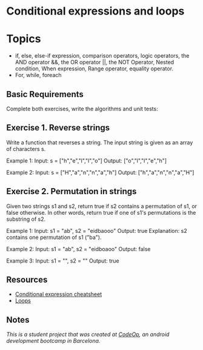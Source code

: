 # Conditional expressions and loops

# Topics
- if, else, else-if expression, comparison operators, logic operators, the AND operator &&, the OR operator ||, the NOT Operator, Nested condition, When expression, Range operator, equality operator.
- For, while, foreach

## Basic Requirements
Complete both exercises, write the algorithms and unit tests:

## Exercise 1. Reverse strings
Write a function that reverses a string. The input string is given as an array of characters s.

  Example 1:
  Input: s = ["h","e","l","l","o"]
  Output: ["o","l","l","e","h"]

  Example 2:
  Input: s = ["H","a","n","n","a","h"]
  Output: ["h","a","n","n","a","H"]

## Exercise 2. Permutation in strings
Given two strings s1 and s2, return true if s2 contains a permutation of s1, or false otherwise.
In other words, return true if one of s1's permutations is the substring of s2.

  Example 1:
  Input: s1 = "ab", s2 = "eidbaooo"
  Output: true
  Explanation: s2 contains one permutation of s1 ("ba").

  Example 2:
  Input: s1 = "ab", s2 = "eidboaoo"
  Output: false

  Example 3:
  Input: s1 = "", s2 = ""
  Output: true

## Resources

- [Conditional expression cheatsheet](https://www.codecademy.com/learn/learn-kotlin/modules/learn-kotlin-conditional-expressions/cheatsheet)
- [Loops](https://www.codecademy.com/learn/learn-kotlin/modules/learn-kotlin-loops/cheatsheet)

## Notes

_This is a student project that was created at [CodeOp](http://CodeOp.tech), an android development bootcamp in Barcelona._

